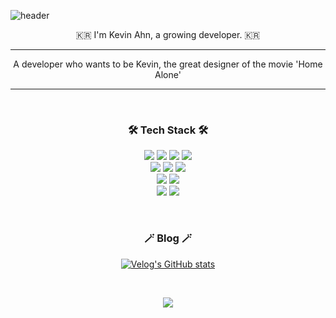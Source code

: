![header](https://capsule-render.vercel.app/api?type=waving&color=auto&height=300&section=header&text=ozofweird();&fontSize=90&animation=twinkling)

<p align="center">🇰🇷  I'm Kevin Ahn, a growing developer. 🇰🇷 </p>

<hr>
<p align="center">
    A developer who wants to be Kevin, the great designer of the movie 'Home Alone'
</p>
<hr>

<br>

<h3 align="center">🛠 Tech Stack 🛠</h3>

<p align="center">
    <img src="https://img.shields.io/badge/Java-007396?style=flat-square&logo=Java&logoColor=white"/></a>
    <img src="https://img.shields.io/badge/SpringBoot-6DB33F?style=flat-square&logo=Spring&logoColor=white"/></a>
    <img src="https://img.shields.io/badge/PHP-777BB4?style=flat-square&logo=php&logoColor=white"/></a> 
    <img src="https://img.shields.io/badge/MFC-00599C?style=flat-square&logo=C%2B%2B&logoColor=white"/></a> 
    <br>
    <img src="https://img.shields.io/badge/Mysql-0063B2?style=flat-square&logo=MySql&logoColor=white"/></a>
    <img src="https://img.shields.io/badge/Redis-DC382D?style=flat-square&logo=redis&logoColor=white"/></a> 
    <img src="https://img.shields.io/badge/MongoDB-47A248?style=flat-square&logo=mongodb&logoColor=white"/></a> 
    <br>
    <img src="https://img.shields.io/badge/aws-333664?style=flat-square&logo=amazon-aws&logoColor=white"/></a>
    <img src="https://img.shields.io/badge/docker-2496ED?style=flat-square&logo=docker&logoColor=white"/></a> 
    <br>
    <img src="https://img.shields.io/badge/VMware-607078?style=flat-square&logo=vmware&logoColor=white"/></a> 
    <img src="https://img.shields.io/badge/OWASP%20TOP10-000000?style=flat-square&logo=owasp&logoColor=white"/></a> 
</p>

<br>

<h3 align="center">🪄 Blog 🪄</h3>

<div align="center" style="text-align:center">  

[![Velog's GitHub stats](https://velog-readme-stats.vercel.app/api?name=ozofweird)](https://velog.io/@ozofweird)  

</div>

<br>

<p align="center">
    <a href="https://hits.seeyoufarm.com"><img src="https://hits.seeyoufarm.com/api/count/incr/badge.svg?url=https%3A%2F%2Fgithub.com%2Fozofweird%2Fhit-counter&count_bg=%23F9EBDE&title_bg=%23815854&icon=github.svg&icon_color=%23E7E7E7&title=hits&edge_flat=false"/><a>
</p>
